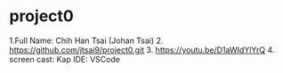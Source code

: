 # project0

1.Full Name: Chih Han Tsai (Johan Tsai) 2. https://github.com/jtsai9/project0.git 3. https://youtu.be/D1aWIdYlYrQ 4. screen cast: Kap
IDE: VSCode

